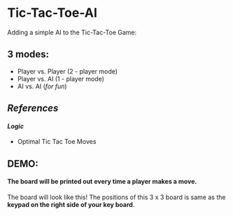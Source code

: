 
# Tic-Tac-Toe-AI



Adding a simple AI to the Tic-Tac-Toe Game:

## 3 modes:
- Player vs. Player (2 - player mode)
- Player vs. AI (1 - player mode)
- AI vs. AI (*for fun*)



## *References*
#### *Logic*
- Optimal Tic Tac Toe Moves



## DEMO:
#### The board will be printed out every time a player makes a move.
The board will look like this!
The positions of this 3 x 3 board is same as the **keypad on the right side of your key board**.


